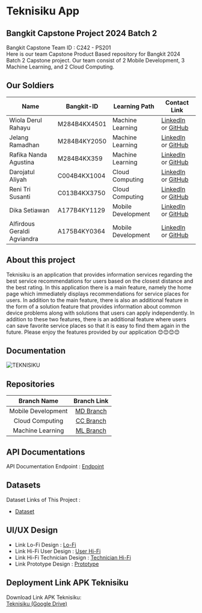 # Teknisiku App
## Bangkit Capstone Project 2024 Batch 2

Bangkit Capstone Team ID : C242 - PS201 <br>
Here is our team Capstone Product Based repository for Bangkit 2024 Batch 2 Capstone project. Our team consist of 2 Mobile Development, 3 Machine Learning, and 2 Cloud Computing.

## Our Soldiers

| Name                        |   Bangkit-ID  |    Learning Path   |          Contact Link             |
|-----------------------------|---------------|--------------------|-----------------------------------|
| Wiola Derul Rahayu          | M284B4KX4501  | Machine Learning   | [LinkedIn](https://www.linkedin.com/in/wioladerulrahayu) or [GitHub](https://github.com/wioladerul/)|
| Jelang Ramadhan             | M284B4KY2050  | Machine Learning   | [LinkedIn](www.linkedin.com/in/darojatul-aliyah31) or [GitHub](https://github.com/darojatulaliyah31)|  
| Rafika Nanda Agustina       | M284B4KX359   | Machine Learning   | [LinkedIn](#) or [GitHub](#)      |
| Darojatul Aliyah            | C004B4KX1004  | Cloud Computing    | [LinkedIn](#) or [GitHub](#)      |
| Reni Tri Susanti            | C013B4KX3750  | Cloud Computing    | [LinkedIn](#) or [GitHub](#)      |
| Dika Setiawan               | A177B4KY1129  | Mobile Development | [LinkedIn](#) or [GitHub](#)      |
| Alfirdous Geraldi Agviandra | A175B4KY0364  | Mobile Development | [LinkedIn](#) or [GitHub](#)      |


## About this project

Teknisiku is an application that provides information services regarding the best service recommendations for users based on the closest distance and the best rating. In this application there is a main feature, namely the home page which immediately displays recommendations for service places for users. In addition to the main feature, there is also an additional feature in the form of a solution feature that provides information about common device problems along with solutions that users can apply independently. In addition to these two features, there is an additional feature where users can save favorite service places so that it is easy to find them again in the future. Please enjoy the features provided by our application 😊😊😊😊

## Documentation

![TEKNISIKU](https://storage.googleapis.com/foto-tempat-service/logo/Logo.png)<br>

## Repositories

|    Branch Name     |                                      Branch Link                                         |
| :----------------: | :--------------------------------------------------------------------------------------: |
| Mobile Development | [MD Branch](#) |
|  Cloud Computing   | [CC Branch](https://github.com/darojatulaliyah31/Bangkit-Capstone-C242-PS201/tree/Cloud-Computing) |
|  Machine Learning  | [ML Branch](#) |

## API Documentations

API Documentation Endpoint : [Endpoint](https://www.postman.com/capstone-teknisiku-api/workspace/capstone-teknisiku-api-workspace/documentation/39952491-6b064205-feab-4104-997d-ef9df317defa)

## Datasets

Dataset Links of This Project :

- [Dataset](https://docs.google.com/spreadsheets/d/1ZUxRrJ6_YrTMGGre9Z71Ur-j4MyOwVQ_i6tYxxmwJOw/edit?usp=sharing)

## UI/UX Design

- Link Lo-Fi Design : [Lo-Fi](#)
- Link Hi-Fi User Design : [User Hi-Fi](#)
- Link Hi-Fi Technician Design : [Technician Hi-Fi](#)
- Link Prototype Design : [Prototype](#)

## Deployment Link APK Teknisiku

Download Link APK Teknisiku:<br>
[Teknisiku (Google Drive)](#)
